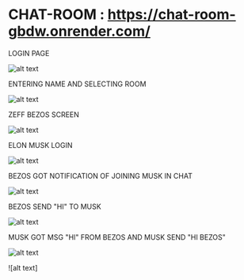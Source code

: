 # CHAT-ROOM : https://chat-room-gbdw.onrender.com/

LOGIN PAGE

![alt text](https://github.com/priyanshuyadav07804/CHAT-ROOM/assets/80442935/51ce8468-7b5d-4f69-88de-243c8ed6c3e7)

ENTERING NAME AND SELECTING ROOM

![alt text](https://github.com/priyanshuyadav07804/CHAT-ROOM/assets/80442935/1e9c5a8c-0ad2-48a9-96ec-59f9e909e5b2)

ZEFF BEZOS SCREEN

![alt text](https://github.com/priyanshuyadav07804/CHAT-ROOM/assets/80442935/8600b488-df25-4a08-a58b-f2f20411caf6)

ELON MUSK LOGIN

![alt text](https://github.com/priyanshuyadav07804/CHAT-ROOM/assets/80442935/dd90dc09-6b0e-4091-b627-1ce7825153f7)

BEZOS GOT NOTIFICATION OF JOINING MUSK IN CHAT

![alt text](https://github.com/priyanshuyadav07804/CHAT-ROOM/assets/80442935/2283e12e-c235-4c65-a567-6a53206d6764)

BEZOS SEND "HI" TO MUSK

![alt text](https://github.com/priyanshuyadav07804/CHAT-ROOM/assets/80442935/110ff4a2-4528-46d3-906f-46727dd919e8)

MUSK GOT MSG "HI" FROM BEZOS AND MUSK SEND "HI BEZOS"

![alt text](https://github.com/priyanshuyadav07804/CHAT-ROOM/assets/80442935/0ae057a7-bc4a-4503-bae5-a843613ae309)


![alt text]



